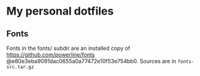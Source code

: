 # My personal dotfiles


## Fonts

Fonts in the fonts/ subdir are an installed copy of https://github.com/powerline/fonts @e80e3eba9091dac0655a0a77472e10f53e754bb0. Sources are in `fonts-src.tar.gz`
